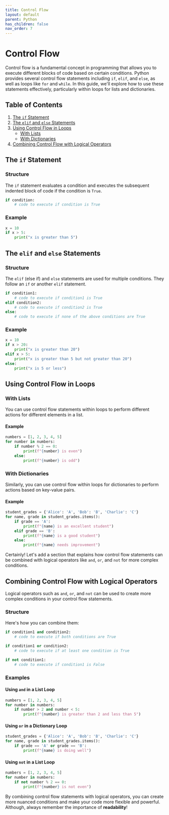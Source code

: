```yaml
---
title: Control Flow
layout: default
parent: Python
has_children: false
nav_order: 7
---
```


# Control Flow

Control flow is a fundamental concept in programming that allows you to execute different blocks of code based on certain conditions. Python provides several control flow statements including `if`, `elif`, and `else`, as well as loops like `for` and `while`. In this guide, we'll explore how to use these statements effectively, particularly within loops for lists and dictionaries.

## Table of Contents

1. [The `if` Statement](#the-if-statement)
2. [The `elif` and `else` Statements](#the-elif-and-else-statements)
3. [Using Control Flow in Loops](#using-control-flow-in-loops)
    - [With Lists](#with-lists)
    - [With Dictionaries](#with-dictionaries)
4. [Combining Control Flow with Logical Operators](#combining-control-flow-with-logical-operators)


## The `if` Statement

### Structure

The `if` statement evaluates a condition and executes the subsequent indented block of code if the condition is `True`.

```python
if condition:
    # code to execute if condition is True
```

### Example

```python
x = 10
if x > 5:
    print("x is greater than 5")
```

## The `elif` and `else` Statements

### Structure

The `elif` (else if) and `else` statements are used for multiple conditions. They follow an `if` or another `elif` statement.

```python
if condition1:
    # code to execute if condition1 is True
elif condition2:
    # code to execute if condition2 is True
else:
    # code to execute if none of the above conditions are True
```

### Example

```python
x = 10
if x > 20:
    print("x is greater than 20")
elif x > 5:
    print("x is greater than 5 but not greater than 20")
else:
    print("x is 5 or less")
```

## Using Control Flow in Loops

### With Lists

You can use control flow statements within loops to perform different actions for different elements in a list.

#### Example

```python
numbers = [1, 2, 3, 4, 5]
for number in numbers:
    if number % 2 == 0:
        print(f"{number} is even")
    else:
        print(f"{number} is odd")
```

### With Dictionaries

Similarly, you can use control flow within loops for dictionaries to perform actions based on key-value pairs.

#### Example

```python
student_grades = {'Alice': 'A', 'Bob': 'B', 'Charlie': 'C'}
for name, grade in student_grades.items():
    if grade == 'A':
        print(f"{name} is an excellent student")
    elif grade == 'B':
        print(f"{name} is a good student")
    else:
        print(f"{name} needs improvement")
```

Certainly! Let's add a section that explains how control flow statements can be combined with logical operators like `and`, `or`, and `not` for more complex conditions.

## Combining Control Flow with Logical Operators

Logical operators such as `and`, `or`, and `not` can be used to create more complex conditions in your control flow statements.

### Structure

Here's how you can combine them:

```python
if condition1 and condition2:
    # code to execute if both conditions are True

if condition1 or condition2:
    # code to execute if at least one condition is True

if not condition1:
    # code to execute if condition1 is False
```

### Examples

#### Using `and` in a List Loop

```python
numbers = [1, 2, 3, 4, 5]
for number in numbers:
    if number > 2 and number < 5:
        print(f"{number} is greater than 2 and less than 5")
```

#### Using `or` in a Dictionary Loop

```python
student_grades = {'Alice': 'A', 'Bob': 'B', 'Charlie': 'C'}
for name, grade in student_grades.items():
    if grade == 'A' or grade == 'B':
        print(f"{name} is doing well")
```

#### Using `not` in a List Loop

```python
numbers = [1, 2, 3, 4, 5]
for number in numbers:
    if not number % 2 == 0:
        print(f"{number} is not even")
```

By combining control flow statements with logical operators, you can create more nuanced conditions and make your code more flexible and powerful. Although, always remember the importance of **readability**!
